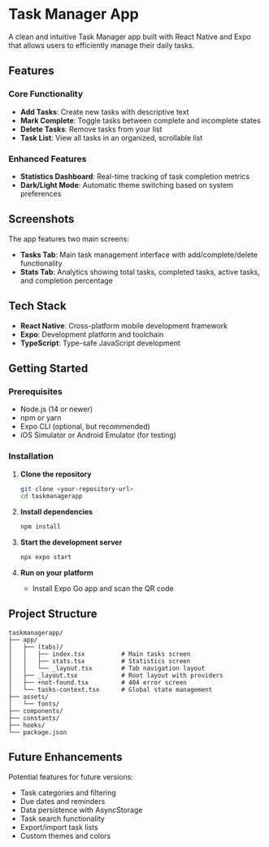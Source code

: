 # Task Manager App

A clean and intuitive Task Manager app built with React Native and Expo that allows users to efficiently manage their daily tasks.

## Features

### Core Functionality
- **Add Tasks**: Create new tasks with descriptive text
- **Mark Complete**: Toggle tasks between complete and incomplete states
- **Delete Tasks**: Remove tasks from your list
- **Task List**: View all tasks in an organized, scrollable list

### Enhanced Features
- **Statistics Dashboard**: Real-time tracking of task completion metrics
- **Dark/Light Mode**: Automatic theme switching based on system preferences

## Screenshots

The app features two main screens:
- **Tasks Tab**: Main task management interface with add/complete/delete functionality
- **Stats Tab**: Analytics showing total tasks, completed tasks, active tasks, and completion percentage

## Tech Stack

- **React Native**: Cross-platform mobile development framework
- **Expo**: Development platform and toolchain
- **TypeScript**: Type-safe JavaScript development

## Getting Started

### Prerequisites
- Node.js (14 or newer)
- npm or yarn
- Expo CLI (optional, but recommended)
- iOS Simulator or Android Emulator (for testing)

### Installation

1. **Clone the repository**
   ```bash
   git clone <your-repository-url>
   cd taskmanagerapp
   ```

2. **Install dependencies**
   ```bash
   npm install
   ```

3. **Start the development server**
   ```bash
   npx expo start
   ```

4. **Run on your platform**
   - Install Expo Go app and scan the QR code

## Project Structure

```
taskmanagerapp/
├── app/
│   ├── (tabs)/
│   │   ├── index.tsx          # Main tasks screen
│   │   ├── stats.tsx          # Statistics screen
│   │   └── _layout.tsx        # Tab navigation layout
│   ├── _layout.tsx            # Root layout with providers
│   ├── +not-found.tsx         # 404 error screen
│   └── tasks-context.tsx      # Global state management
├── assets/
│   └── fonts/
├── components/
├── constants/
├── hooks/
└── package.json
```

## Future Enhancements

Potential features for future versions:
- Task categories and filtering
- Due dates and reminders
- Data persistence with AsyncStorage
- Task search functionality
- Export/import task lists
- Custom themes and colors

